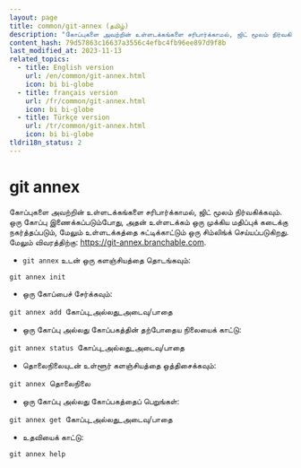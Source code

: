 ```yaml
---
layout: page
title: common/git-annex (தமிழ்)
description: "கோப்புகளை அவற்றின் உள்ளடக்கங்களை சரிபார்க்காமல், ஜிட் மூலம் நிர்வகிக்கவும்."
content_hash: 79d57863c16637a3556c4efbc4fb96ee897d9f8b
last_modified_at: 2023-11-13
related_topics:
  - title: English version
    url: /en/common/git-annex.html
    icon: bi bi-globe
  - title: français version
    url: /fr/common/git-annex.html
    icon: bi bi-globe
  - title: Türkçe version
    url: /tr/common/git-annex.html
    icon: bi bi-globe
tldri18n_status: 2
---
```

# git annex

கோப்புகளை அவற்றின் உள்ளடக்கங்களை சரிபார்க்காமல், ஜிட் மூலம் நிர்வகிக்கவும்.
ஒரு கோப்பு இணைக்கப்படும்போது, ​​அதன் உள்ளடக்கம் ஒரு முக்கிய மதிப்புக் கடைக்கு நகர்த்தப்படும், மேலும் உள்ளடக்கத்தை சுட்டிக்காட்டும் ஒரு சிம்லிங்க் செய்யப்படுகிறது.
மேலும் விவரத்திற்கு: <https://git-annex.branchable.com>.

- `git annex` உடன் ஒரு களஞ்சியத்தை தொடங்கவும்:

`git annex init`

- ஒரு கோப்பைச் சேர்க்கவும்:

`git annex add `<span class="tldr-var badge badge-pill bg-dark-lm bg-white-dm text-white-lm text-dark-dm font-weight-bold">கோப்பு_அல்லது_அடைவு/பாதை</span>

- ஒரு கோப்பு அல்லது கோப்பகத்தின் தற்போதைய நிலையைக் காட்டு:

`git annex status `<span class="tldr-var badge badge-pill bg-dark-lm bg-white-dm text-white-lm text-dark-dm font-weight-bold">கோப்பு_அல்லது_அடைவு/பாதை</span>

- தொலைநிலையுடன் உள்ளூர் களஞ்சியத்தை ஒத்திசைக்கவும்:

`git annex `<span class="tldr-var badge badge-pill bg-dark-lm bg-white-dm text-white-lm text-dark-dm font-weight-bold">தொலைநிலை</span>

- ஒரு கோப்பு அல்லது கோப்பகத்தைப் பெறுங்கள்:

`git annex get `<span class="tldr-var badge badge-pill bg-dark-lm bg-white-dm text-white-lm text-dark-dm font-weight-bold">கோப்பு_அல்லது_அடைவு/பாதை</span>

- உதவியைக் காட்டு:

`git annex help`
